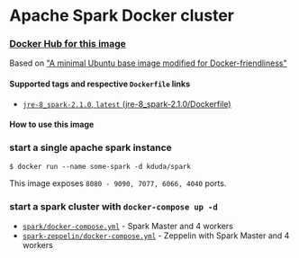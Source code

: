 # Apache Spark Docker cluster

### [Docker Hub for this image](https://hub.docker.com/r/kduda/spark/)

Based on ["A minimal Ubuntu base image modified for Docker-friendliness"](https://github.com/phusion/baseimage-docker)

#### Supported tags and respective `Dockerfile` links
* [`jre-8_spark-2.1.0`, `latest`  (jre-8_spark-2.1.0/Dockerfile)](https://github.com/DudaKamil/docker-spark/blob/master/Dockerfile) 

#### How to use this image
### start a single apache spark instance
`$ docker run --name some-spark -d kduda/spark`

This image exposes `8080 - 9090, 7077, 6066, 4040` ports.

### start a spark cluster with `docker-compose up -d`
* [`spark/docker-compose.yml`](https://github.com/DudaKamil/docker-spark/blob/master/spark/docker-compose.yml) - Spark Master and 4 workers 
* [`spark-zeppelin/docker-compose.yml`](https://github.com/DudaKamil/docker-spark/blob/master/spark-zeppelin/docker-compose.yml) - Zeppelin with Spark Master and 4 workers
